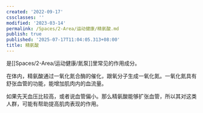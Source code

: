 ```yaml
---
created: '2022-09-17'
cssclasses: ''
modified: '2023-03-14'
permalink: /Spaces/2-Area/运动健康/精氨酸.md
publish: true
published: '2025-07-17T11:04:05.313+08:00'
title: 精氨酸
---
```

是[[Spaces/2-Area/运动健康/氮泵]]里常见的作用成分。

在体内，精氨酸通过一氧化氮合酶的催化，跟氧分子生成一氧化氮。一氧化氮具有舒张血管的功能，能增加肌肉内的血流量。

如果先天血压比较高，或者说血管偏小。那么精氨酸能够扩张血管，所以其对这类人群，可能有帮助提高肌肉表现的作用。